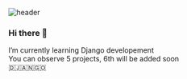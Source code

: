 ![header](https://capsule-render.vercel.app/api?type=egg&color=gradient&height=200&section=header&text=%20Django%20&fontSize=70&textBg=false&animation=fadeIn)
### Hi there 👋
I’m currently learning Django developement<br>
You can observe 5 projects, 6th will be added soon<br>
🇩​​​​​🇯​​​​​🇦​​​​​🇳​​​​​🇬​​​​​🇴​​​​​<br>

<!--
**girgenson/girgenson** is a ✨ _special_ ✨ repository because its `README.md` (this file) appears on your GitHub profile.

Here are some ideas to get you started:

- 🔭 I’m currently working on ...
- 🌱 I’m currently learning ...
- 👯 I’m looking to collaborate on ...
- 🤔 I’m looking for help with ...
- 💬 Ask me about ...
- 📫 How to reach me: ...
- 😄 Pronouns: ...
- ⚡ Fun fact: ...
-->
